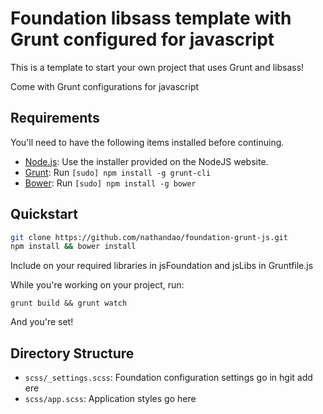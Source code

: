 # Foundation libsass template with Grunt configured for javascript

This is a template to start your own project that uses Grunt and libsass!

Come with Grunt configurations for javascript

## Requirements

You'll need to have the following items installed before continuing.

  * [Node.js](http://nodejs.org): Use the installer provided on the NodeJS website.
  * [Grunt](http://gruntjs.com/): Run `[sudo] npm install -g grunt-cli`
  * [Bower](http://bower.io): Run `[sudo] npm install -g bower`

## Quickstart

```bash
git clone https://github.com/nathandao/foundation-grunt-js.git
npm install && bower install
```

Include on your required libraries in jsFoundation and jsLibs in Gruntfile.js

While you're working on your project, run:

```grunt build && grunt watch```

And you're set!

## Directory Structure

  * `scss/_settings.scss`: Foundation configuration settings go in hgit add ere
  * `scss/app.scss`: Application styles go here